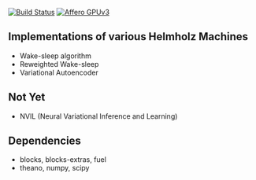 
[![Build Status](https://img.shields.io/shippable/55846606edd7f2c052287b50/master.svg?style=flat-square)](https://app.shippable.com/projects/55846606edd7f2c052287b50/builds/latest)
[![Affero GPUv3](https://img.shields.io/github/license/jbornschein/helmholtz-machines.svg?style=flat-square)](http://choosealicense.com/licenses/agpl-3.0/)


Implementations of various Helmholz Machines
--------------------------------------------
 * Wake-sleep algorithm
 * Reweighted Wake-sleep
 * Variational Autoencoder

Not Yet
-------
 * NVIL  (Neural Variational Inference and Learning)

Dependencies
------------
 * blocks, blocks-extras, fuel
 * theano, numpy, scipy

